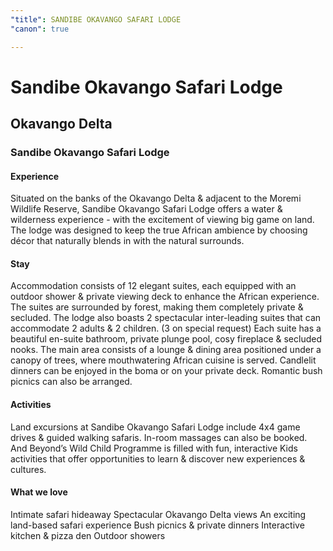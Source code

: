 ```yaml
---
"title": SANDIBE OKAVANGO SAFARI LODGE
"canon": true

---
```


# Sandibe Okavango Safari Lodge
## Okavango Delta
### Sandibe Okavango Safari Lodge

#### Experience
Situated on the banks of the Okavango Delta &amp; adjacent to the Moremi Wildlife Reserve, Sandibe Okavango Safari Lodge offers a water &amp; wilderness experience - with the excitement of viewing big game on land.
The lodge was designed to keep the true African ambience by choosing décor that naturally blends in with the natural surrounds.

#### Stay
Accommodation consists of 12 elegant suites, each equipped with an outdoor shower &amp; private viewing deck to enhance the African experience.  The suites are surrounded by forest, making them completely private &amp; secluded.
The lodge also boasts 2 spectacular inter-leading suites that can accommodate 2 adults &amp; 2 children. (3 on special request)  Each suite has a beautiful en-suite bathroom, private plunge pool, cosy fireplace &amp; secluded nooks.
The main area consists of a lounge &amp; dining area positioned under a canopy of trees, where mouthwatering African cuisine is served.  Candlelit dinners can be enjoyed in the boma or on your private deck.  Romantic bush picnics can also be arranged.

#### Activities
Land excursions at Sandibe Okavango Safari Lodge include 4x4 game drives &amp; guided walking safaris.  In-room massages can also be booked.
And Beyond’s Wild Child Programme is filled with fun, interactive Kids activities that offer opportunities to learn &amp; discover new experiences &amp; cultures.


#### What we love
Intimate safari hideaway
Spectacular Okavango Delta views
An exciting land-based safari experience
Bush picnics &amp; private dinners
Interactive kitchen &amp; pizza den 
Outdoor showers